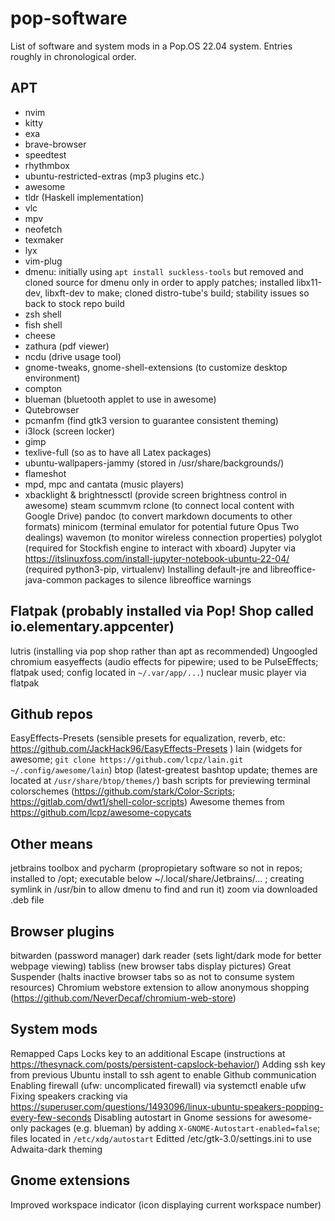 # pop-software

List of software and system mods in a Pop.OS 22.04 system.  Entries roughly in chronological order.



## APT
* nvim
* kitty
* exa
* brave-browser
* speedtest
* rhythmbox
* ubuntu-restricted-extras (mp3 plugins etc.)
* awesome
* tldr (Haskell implementation)
* vlc
* mpv
* neofetch
* texmaker
* lyx
* vim-plug
* dmenu:  initially using `apt install suckless-tools` but removed and cloned source for dmenu only in order to apply patches; installed libx11-dev, libxft-dev to make; cloned distro-tube's build; stability issues so back to stock repo build
* zsh shell
* fish shell
* cheese
* zathura (pdf viewer)
* ncdu (drive usage tool)
* gnome-tweaks, gnome-shell-extensions (to customize desktop environment)
* compton
* blueman (bluetooth applet to use in awesome)
* Qutebrowser
* pcmanfm (find gtk3 version to guarantee consistent theming)
* i3lock (screen locker)
* gimp
* texlive-full (so as to have all Latex packages)
* ubuntu-wallpapers-jammy (stored in /usr/share/backgrounds/)
* flameshot
* mpd, mpc and cantata (music players)
* xbacklight & brightnessctl (provide screen brightness control in awesome)
steam
scummvm
rclone (to connect local content with Google Drive)
pandoc (to convert markdown documents to other formats)
minicom (terminal emulator for potential future Opus Two dealings)
wavemon (to monitor wireless connection properties)
polyglot (required for Stockfish engine to interact with xboard)
Jupyter via https://itslinuxfoss.com/install-jupyter-notebook-ubuntu-22-04/ (required python3-pip, virtualenv)
Installing default-jre and libreoffice-java-common packages to silence libreoffice warnings



## Flatpak (probably installed via Pop! Shop called io.elementary.appcenter)
lutris  (installing via pop shop rather than apt as recommended)
Ungoogled chromium
easyeffects (audio effects for pipewire; used to be PulseEffects; flatpak used; config located in `~/.var/app/...`)
nuclear music player via flatpak



## Github repos
EasyEffects-Presets (sensible presets for equalization, reverb, etc:  https://github.com/JackHack96/EasyEffects-Presets )
lain (widgets for awesome; `git clone https://github.com/lcpz/lain.git ~/.config/awesome/lain`)
btop (latest-greatest bashtop update; themes are located at `/usr/share/btop/themes/`)
bash scripts for previewing terminal colorschemes (https://github.com/stark/Color-Scripts; https://gitlab.com/dwt1/shell-color-scripts)
Awesome themes from https://github.com/lcpz/awesome-copycats




## Other means

jetbrains toolbox and pycharm (propropietary software so not in repos; installed to /opt; executable below ~/.local/share/Jetbrains/... ; creating symlink in /usr/bin to allow dmenu to find and run it)
zoom via downloaded .deb file


## Browser plugins
bitwarden (password manager)
dark reader (sets light/dark mode for better webpage viewing)
tabliss (new browser tabs display pictures)
Great Suspender (halts inactive browser tabs so as not to consume system resources)
Chromium webstore extension to allow anonymous shopping (https://github.com/NeverDecaf/chromium-web-store)





## System mods
Remapped Caps Locks key to an additional Escape (instructions at https://thesynack.com/posts/persistent-capslock-behavior/)
Adding ssh key from previous Ubuntu install to ssh agent to enable Github communication
Enabling firewall (ufw:  uncomplicated firewall) via systemctl enable ufw
Fixing speakers cracking via https://superuser.com/questions/1493096/linux-ubuntu-speakers-popping-every-few-seconds
Disabling autostart in Gnome sessions for awesome-only packages (e.g. blueman) by adding `X-GNOME-Autostart-enabled=false`; files located in `/etc/xdg/autostart`
Editted /etc/gtk-3.0/settings.ini to use Adwaita-dark theming


## Gnome extensions
Improved workspace indicator (icon displaying current workspace number)





